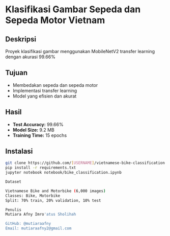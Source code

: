 # Klasifikasi Gambar Sepeda dan Sepeda Motor Vietnam

## Deskripsi
Proyek klasifikasi gambar menggunakan MobileNetV2 transfer learning dengan akurasi 99.66%

## Tujuan
- Membedakan sepeda dan sepeda motor
- Implementasi transfer learning
- Model yang efisien dan akurat

##  Hasil
- **Test Accuracy:** 99.66%
- **Model Size:** 9.2 MB
- **Training Time:** 15 epochs

##  Instalasi
```bash
git clone https://github.com/[USERNAME]/vietnamese-bike-classification.git
pip install -r requirements.txt
jupyter notebook notebook/bike_classification.ipynb

Dataset

Vietnamese Bike and Motorbike (6,000 images)
Classes: Bike, Motorbike
Split: 70% train, 20% validation, 10% test

Penulis
Mutiara Afny Imro'atus Sholihah

GitHub: @mutiaraafny
Email: mutiaraafny2@gmail.com
